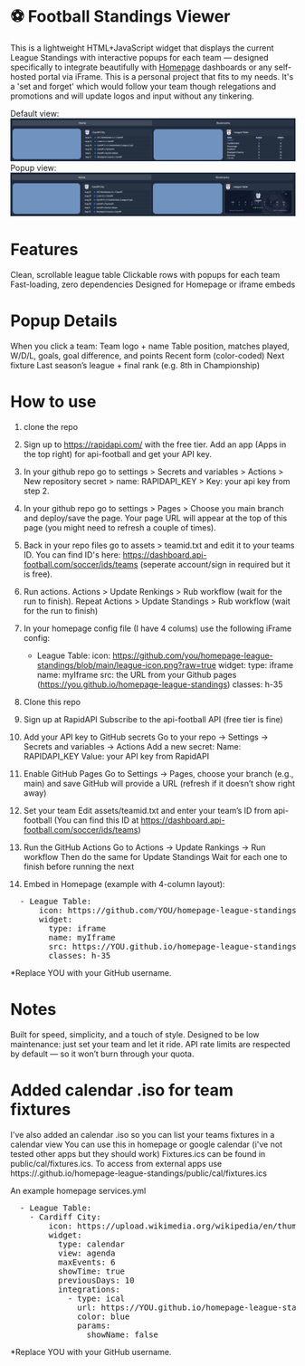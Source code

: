 # ⚽ Football Standings Viewer

This is a lightweight HTML+JavaScript widget that displays the current League Standings with interactive popups for each team — designed specifically to integrate beautifully with [Homepage](https://gethomepage.dev/) dashboards or any self-hosted portal via iFrame.
This is a personal project that fits to my needs. It's a 'set and forget' which would follow your team though relegations and promotions and will update logos and input without any tinkering.

Default view:
![Screenshot](https://github.com/jimmisavage/homepage-league-standings/raw/main/screenshots/newdefault.JPG)
Popup view:
![Screenshot](https://github.com/jimmisavage/homepage-league-standings/raw/main/screenshots/newpopup.JPG)

# Features
Clean, scrollable league table
Clickable rows with popups for each team
Fast-loading, zero dependencies
Designed for Homepage or iframe embeds

# Popup Details
When you click a team:
Team logo + name
Table position, matches played, W/D/L, goals, goal difference, and points
Recent form (color-coded)
Next fixture
Last season’s league + final rank (e.g. 8th in Championship)

# How to use
1. clone the repo
2. Sign up to https://rapidapi.com/ with the free tier. Add an app (Apps in the top right) for api-football and get your API key.
3. In your github repo go to settings > Secrets and variables > Actions > New repository secret > name: RAPIDAPI_KEY > Key: your api key from step 2.
4. In your github repo go to settings > Pages > Choose you main branch and deploy/save the page. Your page URL will appear at the top of this page (you might need to refresh a couple of times).
5. Back in your repo files go to assets > teamid.txt and edit it to your teams ID. You can find ID's here: https://dashboard.api-football.com/soccer/ids/teams (seperate account/sign in required but it is free).
6. Run actions. Actions > Update Renkings > Rub workflow (wait for the run to finish). Repeat Actions > Update Standings > Rub workflow (wait for the run to finish)
7. In your homepage config file (I have 4 colums) use the following iFrame config:
    - League Table:
         icon: https://github.com/you/homepage-league-standings/blob/main/league-icon.png?raw=true
         widget:
           type: iframe
           name: myIframe
           src: the URL from your Github pages (https://you.github.io/homepage-league-standings)
           classes: h-35

1. Clone this repo

2. Sign up at RapidAPI
   Subscribe to the api-football API (free tier is fine)

3. Add your API key to GitHub secrets
   Go to your repo → Settings → Secrets and variables → Actions
   Add a new secret:
   Name: RAPIDAPI_KEY
   Value: your API key from RapidAPI

4. Enable GitHub Pages
   Go to Settings → Pages, choose your branch (e.g., main) and save
   GitHub will provide a URL (refresh if it doesn’t show right away)

5. Set your team
   Edit assets/teamid.txt and enter your team’s ID from api-football
   (You can find this ID at https://dashboard.api-football.com/soccer/ids/teams)

6. Run the GitHub Actions
   Go to Actions → Update Rankings → Run workflow
   Then do the same for Update Standings
   Wait for each one to finish before running the next

7. Embed in Homepage (example with 4-column layout):
<pre>
  - League Table:
      icon: https://github.com/YOU/homepage-league-standings/blob/main/league-icon.png?raw=true
      widget:
        type: iframe
        name: myIframe
        src: https://YOU.github.io/homepage-league-standings
        classes: h-35
</pre>
*Replace YOU with your GitHub username.

# Notes
Built for speed, simplicity, and a touch of style.
Designed to be low maintenance: just set your team and let it ride.
API rate limits are respected by default — so it won’t burn through your quota.

# Added calendar .iso for team fixtures
I've also added an calendar .iso so you can list your teams fixtures in a calendar view
You can use this in homepage or google calendar (i've not tested other apps but they should work)
Fixtures.ics can be found in public/cal/fixtures.ics. To access from external apps use https://<yourusername>.github.io/homepage-league-standings/public/cal/fixtures.ics

An example homepage services.yml
<pre>
  - League Table:
    - Cardiff City:
        icon: https://upload.wikimedia.org/wikipedia/en/thumb/3/3c/Cardiff_City_crest.svg/1200px-Cardiff_City_crest.svg.png
        widget:
          type: calendar
          view: agenda
          maxEvents: 6 
          showTime: true 
          previousDays: 10 
          integrations: 
            - type: ical 
              url: https://YOU.github.io/homepage-league-standings/public/cal/fixtures.ics
              color: blue
              params: 
                showName: false
</pre>
*Replace YOU with your GitHub username.
